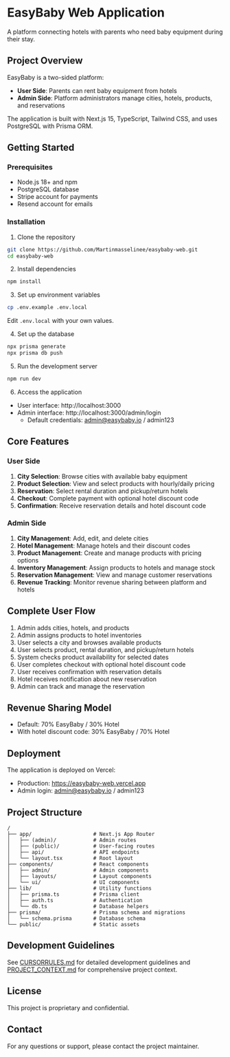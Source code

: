 # EasyBaby Web Application

A platform connecting hotels with parents who need baby equipment during their stay.

## Project Overview

EasyBaby is a two-sided platform:
- **User Side**: Parents can rent baby equipment from hotels
- **Admin Side**: Platform administrators manage cities, hotels, products, and reservations

The application is built with Next.js 15, TypeScript, Tailwind CSS, and uses PostgreSQL with Prisma ORM.

## Getting Started

### Prerequisites

- Node.js 18+ and npm
- PostgreSQL database
- Stripe account for payments
- Resend account for emails

### Installation

1. Clone the repository
```bash
git clone https://github.com/Martinmasselinee/easybaby-web.git
cd easybaby-web
```

2. Install dependencies
```bash
npm install
```

3. Set up environment variables
```bash
cp .env.example .env.local
```
Edit `.env.local` with your own values.

4. Set up the database
```bash
npx prisma generate
npx prisma db push
```

5. Run the development server
```bash
npm run dev
```

6. Access the application
- User interface: http://localhost:3000
- Admin interface: http://localhost:3000/admin/login
  - Default credentials: admin@easybaby.io / admin123

## Core Features

### User Side

1. **City Selection**: Browse cities with available baby equipment
2. **Product Selection**: View and select products with hourly/daily pricing
3. **Reservation**: Select rental duration and pickup/return hotels
4. **Checkout**: Complete payment with optional hotel discount code
5. **Confirmation**: Receive reservation details and hotel discount code

### Admin Side

1. **City Management**: Add, edit, and delete cities
2. **Hotel Management**: Manage hotels and their discount codes
3. **Product Management**: Create and manage products with pricing options
4. **Inventory Management**: Assign products to hotels and manage stock
5. **Reservation Management**: View and manage customer reservations
6. **Revenue Tracking**: Monitor revenue sharing between platform and hotels

## Complete User Flow

1. Admin adds cities, hotels, and products
2. Admin assigns products to hotel inventories
3. User selects a city and browses available products
4. User selects product, rental duration, and pickup/return hotels
5. System checks product availability for selected dates
6. User completes checkout with optional hotel discount code
7. User receives confirmation with reservation details
8. Hotel receives notification about new reservation
9. Admin can track and manage the reservation

## Revenue Sharing Model

- Default: 70% EasyBaby / 30% Hotel
- With hotel discount code: 30% EasyBaby / 70% Hotel

## Deployment

The application is deployed on Vercel:
- Production: https://easybaby-web.vercel.app
- Admin login: admin@easybaby.io / admin123

## Project Structure

```
/
├── app/                    # Next.js App Router
│   ├── (admin)/            # Admin routes
│   ├── (public)/           # User-facing routes
│   ├── api/                # API endpoints
│   └── layout.tsx          # Root layout
├── components/             # React components
│   ├── admin/              # Admin components
│   ├── layouts/            # Layout components
│   └── ui/                 # UI components
├── lib/                    # Utility functions
│   ├── prisma.ts           # Prisma client
│   ├── auth.ts             # Authentication
│   └── db.ts               # Database helpers
├── prisma/                 # Prisma schema and migrations
│   └── schema.prisma       # Database schema
└── public/                 # Static assets
```

## Development Guidelines

See [CURSORRULES.md](./CURSORRULES.md) for detailed development guidelines and [PROJECT_CONTEXT.md](./PROJECT_CONTEXT.md) for comprehensive project context.

## License

This project is proprietary and confidential.

## Contact

For any questions or support, please contact the project maintainer.